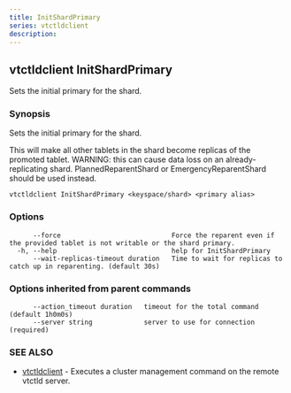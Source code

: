 ```yaml
---
title: InitShardPrimary
series: vtctldclient
description:
---
```

## vtctldclient InitShardPrimary

Sets the initial primary for the shard.

### Synopsis

Sets the initial primary for the shard.

This will make all other tablets in the shard become replicas of the promoted tablet.
WARNING: this can cause data loss on an already-replicating shard. PlannedReparentShard or
EmergencyReparentShard should be used instead.


```
vtctldclient InitShardPrimary <keyspace/shard> <primary alias>
```

### Options

```
      --force                            Force the reparent even if the provided tablet is not writable or the shard primary.
  -h, --help                             help for InitShardPrimary
      --wait-replicas-timeout duration   Time to wait for replicas to catch up in reparenting. (default 30s)
```

### Options inherited from parent commands

```
      --action_timeout duration   timeout for the total command (default 1h0m0s)
      --server string             server to use for connection (required)
```

### SEE ALSO

* [vtctldclient](../)	 - Executes a cluster management command on the remote vtctld server.

